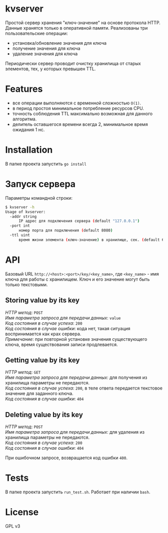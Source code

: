 # kvserver
Простой сервер хранения "ключ-значение" на основе протокола HTTP. Данные хранятся только в оперативной памяти.
Реализованы три пользовательские операции:

- установка/обновление значения для ключа
- получение значения для ключа
- удаление значения для ключа

Периодически сервер проводит очистку хранилища от старых элементов, тех, у которых превышен TTL.

# Features

- все операции выполняются с временн*о*й сложностью ```O(1)```.    
- в период простоя минимальное потребление ресурсов CPU.    
- точность соблюдения TTL максимально возможная для данного алгоритма.    
- делитель оставшегося времени всегда 2, минимальное время ожидания 1 нс.

# Installation
В папке проекта запустить ```go install```

# Запуск сервера
Параметры командной строки:
```bash
$ kvserver -h
Usage of kvserver:
  -addr string
      IP адрес для подключения сервера (default "127.0.0.1")
  -port int
      номер порта для подключения (default 8080)
  -ttl uint
      время жизни элемента (ключ-значение) в хранилище, сек. (default 60)
```
# API
Базовый URL ```http://<host>:<port>/key/<key_name>```, где ```<key_name>``` - имя ключа для работы с хранилищем. Ключ и его значение могут быть только текстовыми.
## Storing value by its key
_HTTP метод_: ```POST```    
_Имя параметра запроса для передачи данных_: ```value```    
_Код состояния в случае успеха_: ```200```    
_Код состояния в случае ошибки_: кода нет, такая ситуация воспринимается как крах сервера.    
_Примечание_: при повторной установке значения существующего ключа, время существования записи продлевается.

## Getting value by its key
_HTTP метод_: ```GET```    
_Имя параметра запроса для передачи данных_: для получения из хранилища параметры не передаются.    
_Код состояния в случае успеха_: ```200```, в теле ответа передается текстовое значение для заданного ключа.    
_Код состояния в случае ошибки_: ```404```

## Deleting value by its key
_HTTP метод_: ```POST```    
_Имя параметра запроса для передачи данных_: для удаления из хранилища параметры не передаются.    
_Код состояния в случае успеха_: ```200```    
_Код состояния в случае ошибки_: ```404```

При ошибочном запросе, возвращается код ошибки ```400```.

# Tests
В папке проекта запустить ```run_test.sh```. Работает при наличии ```bash```.

# License
GPL v3
